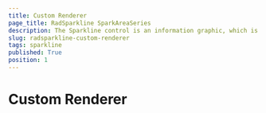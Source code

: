 ```yaml
---
title: Custom Renderer
page_title: RadSparkline SparkAreaSeries
description: The Sparkline control is an information graphic, which is characterized by small size, excellent performance
slug: radsparkline-custom-renderer
tags: sparkline
published: True
position: 1
---
```


# Custom Renderer

